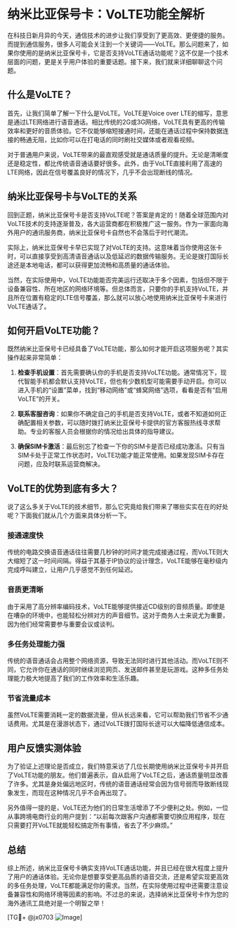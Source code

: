 # 纳米比亚保号卡：VoLTE功能全解析

在科技日新月异的今天，通信技术的进步让我们享受到了更高效、更便捷的服务。而提到通信服务，很多人可能会关注到一个关键词——VoLTE。那么问题来了，如果你使用的是纳米比亚保号卡，它是否支持VoLTE通话功能呢？这不仅是一个技术层面的问题，更是关乎用户体验的重要话题。接下来，我们就来详细聊聊这个问题。

## 什么是VoLTE？

首先，让我们简单了解一下什么是VoLTE。VoLTE是Voice over LTE的缩写，意思是通过LTE网络进行语音通话。相比传统的2G或3G网络，VoLTE具有更高的传输效率和更好的音质体验。它不仅能够缩短接通时间，还能在通话过程中保持数据连接的畅通无阻，比如你可以在打电话的同时刷社交媒体或者观看视频。

对于普通用户来说，VoLTE带来的最直观感受就是通话质量的提升。无论是清晰度还是稳定性，都比传统语音通话要好很多。此外，由于VoLTE直接利用了高速的LTE网络，因此在信号覆盖良好的情况下，几乎不会出现断线的情况。

## 纳米比亚保号卡与VoLTE的关系

回到正题，纳米比亚保号卡是否支持VoLTE呢？答案是肯定的！随着全球范围内对VoLTE技术的支持逐渐普及，各大运营商都在积极推广这一服务。作为一家面向海外用户的通讯服务商，纳米比亚保号卡自然也不会落后于时代潮流。

实际上，纳米比亚保号卡早已实现了对VoLTE的支持。这意味着当你使用这张卡时，可以直接享受到高清语音通话以及低延迟的数据传输服务。无论是拨打国际长途还是本地电话，都可以获得更加流畅和高质量的通话体验。

当然，在实际使用中，VoLTE功能能否完美运行还取决于多个因素，包括但不限于设备兼容性、所在地区的网络环境等。但总体而言，只要你的手机支持VoLTE，并且所在位置有稳定的LTE信号覆盖，那么就可以放心地使用纳米比亚保号卡来进行VoLTE通话了。

## 如何开启VoLTE功能？

既然纳米比亚保号卡已经具备了VoLTE功能，那么如何才能开启这项服务呢？其实操作起来非常简单：

1. **检查手机设置**：首先需要确认你的手机是否支持VoLTE功能。通常情况下，现代智能手机都会默认支持VoLTE，但也有少数机型可能需要手动开启。你可以进入手机的“设置”菜单，找到“移动网络”或“蜂窝网络”选项，看看是否有“启用VoLTE”的开关。

2. **联系客服咨询**：如果你不确定自己的手机是否支持VoLTE，或者不知道如何正确配置相关参数，可以随时拨打纳米比亚保号卡提供的官方客服热线寻求帮助。专业的客服人员会根据你的情况给出具体的指导建议。

3. **确保SIM卡激活**：最后别忘了检查一下你的SIM卡是否已经成功激活。只有当SIM卡处于正常工作状态时，VoLTE功能才能正常使用。如果发现SIM卡存在问题，应及时联系运营商解决。

## VoLTE的优势到底有多大？

说了这么多关于VoLTE的技术细节，那么它究竟给我们带来了哪些实实在在的好处呢？下面我们就从几个方面来具体分析一下。

### 接通速度快

传统的电路交换语音通话往往需要几秒钟的时间才能完成接通过程，而VoLTE则大大缩短了这一时间间隔。得益于其基于IP协议的设计理念，VoLTE能够在毫秒级内完成呼叫建立，让用户几乎感觉不到任何延迟。

### 音质更清晰

由于采用了高分辨率编码技术，VoLTE能够提供接近CD级别的音频质量。即使是在嘈杂的环境中，也能轻松分辨对方的声音细节。这对于商务人士来说尤为重要，因为他们经常需要参与重要会议或谈判。

### 多任务处理能力强

传统的语音通话会占用整个网络资源，导致无法同时进行其他活动。而VoLTE则不同，它允许你在通话的同时继续浏览网页、发送邮件甚至是玩游戏。这种多任务处理能力极大地提高了我们的工作效率和生活乐趣。

### 节省流量成本

虽然VoLTE需要消耗一定的数据流量，但从长远来看，它可以帮助我们节省不少通话费用。尤其是在漫游状态下，通过VoLTE拨打国际长途可以大幅降低通信成本。

## 用户反馈实测体验

为了验证上述理论是否成立，我们特意采访了几位长期使用纳米比亚保号卡并开启了VoLTE功能的朋友。他们普遍表示，自从启用了VoLTE之后，通话质量明显改善了许多。尤其是身处偏远地区时，传统的语音通话经常会因为信号弱而导致断线现象发生，而现在这种情况几乎不会再出现了。

另外值得一提的是，VoLTE还为他们的日常生活增添了不少便利之处。例如，一位从事跨境电商行业的用户提到：“以前每次跟客户沟通都需要切换应用程序，现在只需要打开VoLTE就能轻松搞定所有事情，省去了不少麻烦。”

## 总结

综上所述，纳米比亚保号卡确实支持VoLTE通话功能，并且已经在很大程度上提升了用户的通话体验。无论你是想要享受更高品质的语音交流，还是希望实现更高效的多任务处理，VoLTE都能满足你的需求。当然，在实际使用过程中还需要注意设备兼容性和网络环境等因素的影响。不过总的来说，选择纳米比亚保号卡作为您的海外通讯工具绝对是一个明智之举！

[TG💪+ @jx0703 ![Image](https://github.com/user-attachments/assets/dbca1d08-cadb-493c-b0ec-ad6f7a83f270)]
